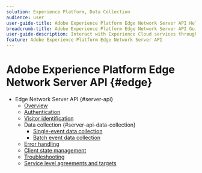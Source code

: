 ```yaml
---
solution: Experience Platform, Data Collection
audience: user
user-guide-title: Adobe Experience Platform Edge Network Server API Help
breadcrumb-title: Adobe Experience Platform Edge Network Server API Guide
user-guide-description: Interact with Experience Cloud services through the Edge Network Server API 
feature: Adobe Experience Platform Edge Network Server API
---
```


# Adobe Experience Platform Edge Network Server API {#edge}

* Edge Network Server API {#server-api}
  * [Overview](overview.md)
  * [Authentication](authentication.md)
  * [Visitor identification](visitor-identification.md)
  * Data collection {#server-api-data-collection}
    * [Single-event data collection](interactive-data-collection.md)
    * [Batch event data collection](non-interactive-data-collection.md)
  * [Error handling](error-handling.md)
  * [Client state management](client-state.md)
  * [Troubleshooting](troubleshooting.md)
  * [Service level agreements and targets](sla-slt.md)
